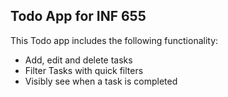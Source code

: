 ## Todo App for INF 655

This Todo app includes the following functionality:

*   Add, edit and delete tasks
*   Filter Tasks with quick filters
*   Visibly see when a task is completed